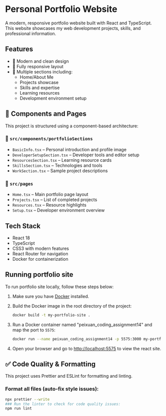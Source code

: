 # Personal Portfolio Website

A modern, responsive portfolio website built with React and TypeScript. This website showcases my web development projects, skills, and professional information.

## Features

- 🎨 Modern and clean design
- 📱 Fully responsive layout
- 📝 Multiple sections including:
  - Home/About Me
  - Projects showcase
  - Skills and expertise
  - Learning resources
  - Development environment setup

## 🧩 Components and Pages

This project is structured using a component-based architecture:

### 📁 `src/components/portfolioSections`

- `BasicInfo.tsx` – Personal introduction and profile image
- `DeveloperSetupSection.tsx` – Developer tools and editor setup
- `ResourcesSection.tsx` – Learning resource cards
- `SkillsSection.tsx` – Technologies and tools
- `WorkSection.tsx` – Sample project descriptions

### 📁 `src/pages`

- `Home.tsx` – Main portfolio page layout
- `Projects.tsx` – List of completed projects
- `Resources.tsx` – Resource highlights
- `Setup.tsx` – Developer environment overview

## Tech Stack

- React 18
- TypeScript
- CSS3 with modern features
- React Router for navigation
- Docker for containerization

## Running portfolio site

To run portfolio site locally, follow these steps below:

1. Make sure you have [Docker](https://www.docker.com/get-started) installed.

2. Build the Docker image in the root directory of the project:

   ```bash
   docker build -t my-portfolio-site .
   ```

3. Run a Docker container named "peixuan_coding_assignment14" and map the port to `5575`:

   ```bash
   docker run --name peixuan_coding_assignment14 -p 5575:3000 my-portfolio-site
   ```

4. Open your browser and go to [http://localhost:5575](http://localhost:5575) to view the react site.

## ✅ Code Quality & Formatting

This project uses Prettier and ESLint for formatting and linting.

### Format all files (auto-fix style issues):
```bash
npx prettier --write 
### Run the linter to check for code quality issues:
npm run lint
